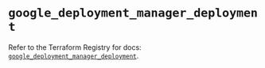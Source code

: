 # `google_deployment_manager_deployment`

Refer to the Terraform Registry for docs: [`google_deployment_manager_deployment`](https://registry.terraform.io/providers/hashicorp/google/6.49.3/docs/resources/deployment_manager_deployment).
